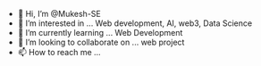 - 👋 Hi, I’m @Mukesh-SE
- 👀 I’m interested in ... Web development, AI, web3, Data Science
- 🌱 I’m currently learning ... Web Development
- 💞️ I’m looking to collaborate on ... web project
- 📫 How to reach me ... 

<!---
Mukesh-SE/Mukesh-SE is a ✨ special ✨ repository because its `README.md` (this file) appears on your GitHub profile.
You can click the Preview link to take a look at your changes.
--->
